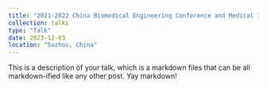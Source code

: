 ```yaml
---
title: "2021-2022 China Biomedical Engineering Conference and Medical Innovation Summit"
collection: talks
type: "Talk"
date: 2023-12-03
location: "Suzhou, China"
---
```


This is a description of your talk, which is a markdown files that can be all markdown-ified like any other post. Yay markdown!

